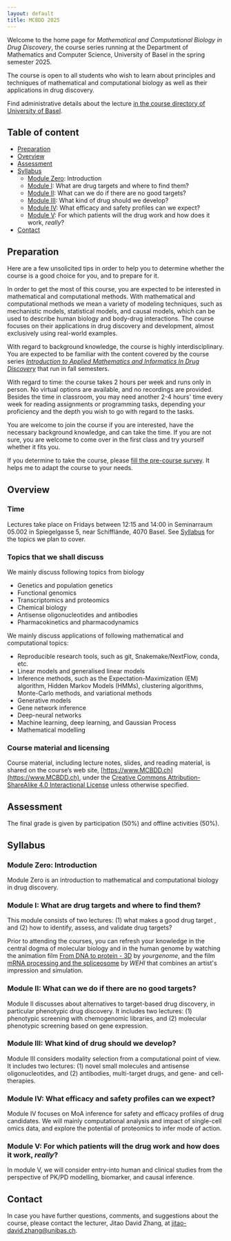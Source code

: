 ```yaml
---
layout: default
title: MCBDD 2025
---
```


Welcome to the home page for _Mathematical and Computational Biology in Drug
Discovery_, the course series running at the Department of Mathematics and
Computer Science, University of Basel in the spring semester 2025.

The course is open to all students who wish to learn about principles and
techniques of mathematical and computational biology as well as their
applications in drug discovery.

Find administrative details about the lecture [in the course directory of University of Basel](https://vorlesungsverzeichnis.unibas.ch/en/course-directory?id=289361).

## Table of content

- [Preparation](#preparation)
- [Overview](#overview)
- [Assessment](#assessment)
- [Syllabus](#syllabus)
   - [Module Zero](#module0): Introduction
   - [Module I](#modulei): What are drug targets and where to find them?
   - [Module II](#moduleii): What can we do if there are no good targets?
   - [Module III](#moduleiii): What kind of drug should we develop?
   - [Module IV](#moduleiv): What efficacy and safety profiles can we expect?
   - [Module V](#modulev): For which patients will the drug work and how does it work, *really*?
- [Contact](#contact)


## Preparation

Here are a few unsolicited tips in order to help you to determine whether the course is a good choice for you, and to prepare for it.

In order to get the most of this course, you are expected to be interested in mathematical and computational methods. With mathematical and computational methods we mean a variety of modeling techniques, such as mechanistic models, statistical models, and causal models, which can be used to describe human biology and body-drug interactions. The course focuses on their applications in drug discovery and development, almost exclusively using real-world examples.

With regard to background knowledge, the course is highly interdisciplinary. You are expected to be familiar with the content covered by the course series [*Introduction to Applied Mathematics and Informatics In Drug Discovery*](https://www.amidd.ch) that run in fall semesters.

With regard to time: the course takes 2 hours per week and runs only in person. No virtual options are available, and no recordings are provided. Besides the time in classroom, you may need another 2-4 hours' time every week for reading assignments or programming tasks, depending your proficiency and the depth you wish to go with regard to the tasks.

You are welcome to join the course if you are interested, have the necessary background knowledge, and can take the time. If you are not sure, you are welcome to come over in the first class and try yourself whether it fits you.

If you determine to take the course, please [fill the pre-course survey](https://forms.gle/S39ww8tkxmjX7ZXX9). It helps me to adapt the course to your needs.


## Overview

### Time

Lectures take place on Fridays between 12:15 and 14:00 in Seminarraum 05.002 in Spiegelgasse 5, near Schifflände, 4070 Basel. See [Syllabus](#syllabus) for the topics we plan to cover.

<a name="topics"></a>

### Topics that we shall discuss

We mainly discuss following topics from biology

* Genetics and population genetics
* Functional genomics
* Transcriptomics and proteomics
* Chemical biology
* Antisense oligonucleotides and antibodies
* Pharmacokinetics and pharmacodynamics

We mainly discuss applications of following mathematical and computational topics:

* Reproducible research tools, such as git, Snakemake/NextFlow, conda, etc.
* Linear models and generalised linear models
* Inference methods, such as the Expectation-Maximization (EM) algorithm, Hidden Markov Models (HMMs), clustering algorithms, Monte-Carlo methods, and variational methods
* Generative models
* Gene network inference
* Deep-neural networks
* Machine learning, deep learning, and Gaussian Process
* Mathematical modelling


### Course material and licensing

Course material, including lecture notes, slides, and reading material, is
shared on the course’s web site, [https://www.MCBDD.ch](https://www.MCBDD.ch),
under the [Creative Commons Attribution-ShareAlike 4.0 Interactional
License](https://creativecommons.org/licenses/by-sa/4.0/) unless otherwise specified.

<a name="assessment"></a>

## Assessment

The final grade is given by participation (50%) and offline activities (50%).

## Syllabus

<a name="module0"></a>
### Module Zero: Introduction

Module Zero is an introduction to mathematical and computational biology in drug
discovery.

<a name="modulei"></a>

### Module I: What are drug targets and where to find them?

This module consists of two lectures: (1) what makes a good drug target , and
(2) how to identify, assess, and validate drug targets?

Prior to attending the courses, you can refresh your knowledge in the central
dogma of molecular biology and in the human genome by watching the animation
film [From DNA to protein - 3D](https://www.youtube.com/watch?v=gG7uCskUOrA) by
*yourgenome*, and the film [mRNA processing and the spliceosome](https://www.youtube.com/watch?v=OfeYFF85u-U&list=PLD0444BD542B4D7D9&index=27)
by *WEHI* that combines an artist's impression and simulation.

<a name="moduleii"></a>

### Module II: What can we do if there are no good targets?

Module II discusses about alternatives to target-based drug discovery, in
particular phenotypic drug discovery. It includes two lectures: (1) phenotypic
screening with chemogenomic libraries, and (2) molecular phenotypic screening
based on gene expression.

<a name="moduleiii"></a>

### Module III: What kind of drug should we develop?

Module III considers modality selection from a computational point of view. It
includes two lectures: (1) novel small molecules and antisense oligonucleotides,
and (2) antibodies, multi-target drugs, and gene- and cell-therapies.

<a name="moduleiv"></a>

### Module IV: What efficacy and safety profiles can we expect?

Module IV focuses on MoA inference for safety and efficacy profiles of drug
candidates. We will mainly computational analysis and impact of single-cell
omics data, and explore the potential of proteomics to infer mode of action.


<a name="modulev"></a>

### Module V: For which patients will the drug work and how does it work, *really*?

In module V, we will consider entry-into human and clinical studies from the perspective of PK/PD modelling, biomarker, and causal inference.

## Contact

In case you have further questions, comments, and suggestions about the course,
please contact the lecturer, Jitao David Zhang, at
[jitao-david.zhang@unibas.ch](mailto:jitao-david.zhang@unibas.ch).
